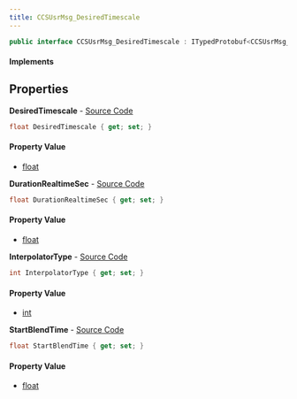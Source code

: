 ```yaml
---
title: CCSUsrMsg_DesiredTimescale
---
```


```csharp
public interface CCSUsrMsg_DesiredTimescale : ITypedProtobuf<CCSUsrMsg_DesiredTimescale>, INativeHandle, INetMessage<CCSUsrMsg_DesiredTimescale>, IDisposable
```

#### Implements

## Properties

**DesiredTimescale** - [Source Code](https://github.com/swiftly-solution/swiftlys2/blob/main/managed/src/SwiftlyS2.Generated/Protobufs/Interfaces/CCSUsrMsg_DesiredTimescale.cs#L18)

```csharp
float DesiredTimescale { get; set; }
```

#### Property Value

- [float](https://learn.microsoft.com/dotnet/api/system.single)

**DurationRealtimeSec** - [Source Code](https://github.com/swiftly-solution/swiftlys2/blob/main/managed/src/SwiftlyS2.Generated/Protobufs/Interfaces/CCSUsrMsg_DesiredTimescale.cs#L21)

```csharp
float DurationRealtimeSec { get; set; }
```

#### Property Value

- [float](https://learn.microsoft.com/dotnet/api/system.single)

**InterpolatorType** - [Source Code](https://github.com/swiftly-solution/swiftlys2/blob/main/managed/src/SwiftlyS2.Generated/Protobufs/Interfaces/CCSUsrMsg_DesiredTimescale.cs#L24)

```csharp
int InterpolatorType { get; set; }
```

#### Property Value

- [int](https://learn.microsoft.com/dotnet/api/system.int32)

**StartBlendTime** - [Source Code](https://github.com/swiftly-solution/swiftlys2/blob/main/managed/src/SwiftlyS2.Generated/Protobufs/Interfaces/CCSUsrMsg_DesiredTimescale.cs#L27)

```csharp
float StartBlendTime { get; set; }
```

#### Property Value

- [float](https://learn.microsoft.com/dotnet/api/system.single)

